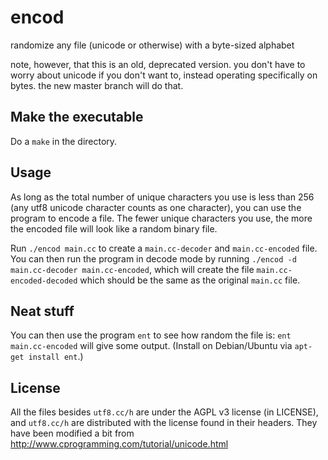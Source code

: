 # encod
randomize any file (unicode or otherwise) with a byte-sized alphabet

note, however, that this is an old, deprecated version.  you don't 
have to worry about unicode if you don't want to, instead operating 
specifically on bytes.  the new master branch will do that.

## Make the executable

Do a `make` in the directory.

## Usage

As long as the total number of unique characters you use is less than 256
(any utf8 unicode character counts as one character), you can use the program
to encode a file.  The fewer unique characters you use, the more the encoded
file will look like a random binary file.

Run `./encod main.cc` to create a `main.cc-decoder` and `main.cc-encoded` file.
You can then run the program in decode mode by running 
`./encod -d main.cc-decoder main.cc-encoded`, which will create the file
`main.cc-encoded-decoded` which should be the same as the original `main.cc` file.

## Neat stuff

You can then use the program `ent` to see how random the file is:
`ent main.cc-encoded` will give some output.  (Install on Debian/Ubuntu
via  `apt-get install ent`.)

## License

All the files besides `utf8.cc/h` are under the AGPL v3 license (in LICENSE),
and `utf8.cc/h` are distributed with the license found in their headers.  They
have been modified a bit from http://www.cprogramming.com/tutorial/unicode.html
